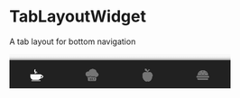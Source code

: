 # TabLayoutWidget
A tab layout for bottom navigation

![](https://github.com/TheaZhu/TabLayoutWidget/blob/master/image%2Fdemonstration2.gif)
